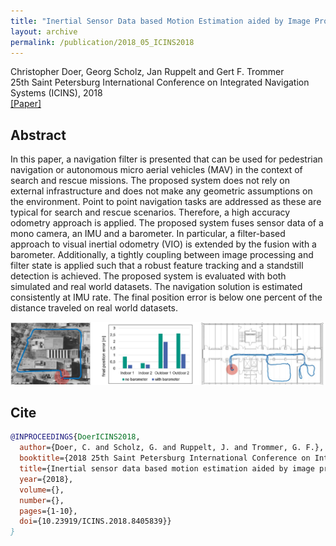 ```yaml
---
title: "Inertial Sensor Data based Motion Estimation aided by Image Processing and Differential Barometry"
layout: archive
permalink: /publication/2018_05_ICINS2018
---
```


Christopher Doer, Georg Scholz, Jan Ruppelt and Gert F. Trommer   
25th Saint Petersburg International Conference on Integrated Navigation Systems (ICINS), 2018   
[[Paper]](https://ieeexplore.ieee.org/document/8405839)

## Abstract 
In this paper, a navigation filter is presented that can be used for pedestrian navigation or autonomous micro aerial vehicles (MAV) in the context of search and rescue missions. 
The proposed system does not rely on external infrastructure and does not make any geometric assumptions on the environment. 
Point to point navigation tasks are addressed as these are typical for search and rescue scenarios. 
Therefore, a high accuracy odometry approach is applied. 
The proposed system fuses sensor data of a mono camera, an IMU and a barometer. 
In particular, a filter-based approach to visual inertial odometry (VIO) is extended by the fusion with a barometer. 
Additionally, a tightly coupling between image processing and filter state is applied such that a robust feature tracking and a standstill detection is achieved. 
The proposed system is evaluated with both simulated and real world datasets. The navigation solution is estimated consistently at IMU rate. 
The final position error is below one percent of the distance traveled on real world datasets.

![image](../images/publications/teaser_icins2018.png) 

## Cite
~~~bibtex
@INPROCEEDINGS{DoerICINS2018,
  author={Doer, C. and Scholz, G. and Ruppelt, J. and Trommer, G. F.},
  booktitle={2018 25th Saint Petersburg International Conference on Integrated Navigation Systems (ICINS)}, 
  title={Inertial sensor data based motion estimation aided by image processing and differential barometry}, 
  year={2018},
  volume={},
  number={},
  pages={1-10},
  doi={10.23919/ICINS.2018.8405839}}
}
~~~